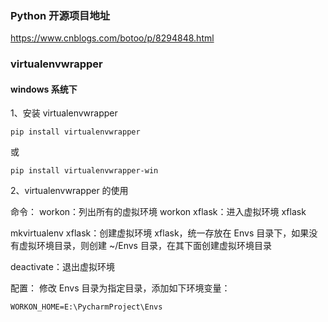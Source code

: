 ### Python 开源项目地址

https://www.cnblogs.com/botoo/p/8294848.html


### virtualenvwrapper 

#### windows 系统下

1、安装 virtualenvwrapper
```angularjs
pip install virtualenvwrapper
```
或
```angularjs
pip install virtualenvwrapper-win
```
2、virtualenvwrapper 的使用

命令：
workon：列出所有的虚拟环境
workon xflask：进入虚拟环境 xflask

mkvirtualenv xflask：创建虚拟环境 xflask，统一存放在 Envs 目录下，如果没有虚拟环境目录，则创建 ~/Envs 目录，在其下面创建虚拟环境目录

deactivate：退出虚拟环境

配置：
修改 Envs 目录为指定目录，添加如下环境变量：
```angularjs
WORKON_HOME=E:\PycharmProject\Envs
```


